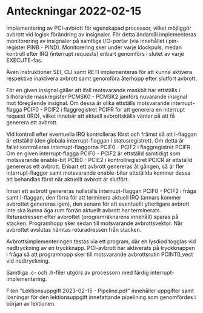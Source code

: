 # Anteckningar 2022-02-15
Implementering av PCI-avbrott för egenskapad processor, vilket möjliggör avbrott vid logisk förändring av insignaler. För detta ändamål implementeras monitorering av insignaler på samtliga I/O-portar (via innehållet i pin-register PINB - PIND). Monitorering sker under varje klockpuls, medan kontroll efter IRQ (interrupt requests) enbart genomförs i slutet av varje EXECUTE-fas.

Även instruktioner SEI, CLI samt RETI implementeras för att kunna aktivera respektive inaktivera avbrott samt genomföra återhopp efter slutfört avbrott.

För en given insignal gäller att ifall motsvarande maskbit har ettställs i tillhörande maskregister PCMSK0 - PCMSK2 jämförs nuvarande insignal mot föregående insignal. Om dessa är olika ettställs motsvarande interrupt-flagga PCIF0 - PCIF2 i flaggregistret PCIFR för att generera en interrupt request (IRQ), vilket innebär att aktuell avbrottskälla väntar på
att få generera ett avbrott.

Vid kontroll efter eventuella IRQ kontrolleras först och främst så att I-flaggan är ettställd (den globala interrupt-flaggan i statusregistret). Om detta är fallet kontrolleras interrupt-flaggorna PCIF0 - PCIF2 i flaggregistret PCIFR. Om en given interrupt-flagga PCIF0 - PCIF2 är ettställd samtidigt som motsvarande enable-bit PCIE0 - PCIE2 i kontrollregistret PCICR är ettställd genereras ett avbrott. Enbart ett avbrott genereras åt gången, så är fler interrupt-flaggor samt motsvarande enable-bitar ettställda kommer dessa att behandlas först när aktuellt avbrott är slutfört.

Innan ett avbrott genereras nollställs interrupt-flaggan PCIF0 - PCIF2 i fråga samt I-flaggan, den förra för att terminera
aktuell IRQ (annars kommer avbrottet genereras igen), den senare för att eventuellt ytterligare avbrott inte ska kunna
äga rum förrän aktuellt avbrott har terminerats. Returadressen efter avbrottet (programräknarens innehåll) sparas på stacken. Programhopp sker sedan till motsvarande avbrottsvektor. När avbrottet avslutas hämtas returadressen från stacken.

Avbrottsimplementeringen testas via ett program, där en lysdiod togglas vid nedtryckning av en tryckknapp. PCI-avbrott har aktiverats på tryckknappen i fråga så att programhopp sker till motsvarande avbrottsrutin PCINT0_vect vid nedtryckning.

Samtliga .c- och .h-filer utgörs av processorn med färdig interrupt-implementering.

Filen "Lektionsuppgift 2023-02-15 - Pipeline.pdf" innehåller uppgifter samt lösningar för den lektionsuppgift 
innefattande pipelining som genomfördes i början av lektionen.